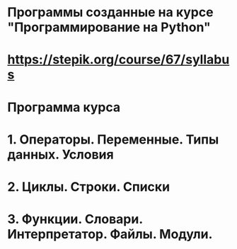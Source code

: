 # Программы созданные на курсе "Программирование на Python"
# https://stepik.org/course/67/syllabus
# Программа курса
# 1. Операторы. Переменные. Типы данных. Условия
# 2. Циклы. Строки. Списки
# 3. Функции. Словари. Интерпретатор. Файлы. Модули.